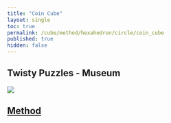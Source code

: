 ```yaml
---
title: "Coin Cube"
layout: single
toc: true
permalink: /cube/method/hexahedron/circle/coin_cube
published: true
hidden: false
---
```


<head>
  <base target="_blank">
</head>



## Twisty Puzzles - Museum

<a href="https://twistypuzzles.com/app/museum/museum_showitem.php?pkey=6861">
  <img src="https://twistypuzzles.com/museum/large/06861-01.jpg">
</a>



## [Method](/cube/method/hexahedron/circle/coin_cube/method)
